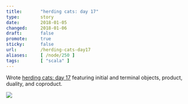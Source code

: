 ```yaml
---
title:       "herding cats: day 17"
type:        story
date:        2018-01-05
changed:     2018-01-06
draft:       false
promote:     true
sticky:      false
url:         /herding-cats-day17
aliases:     [ /node/250 ]
tags:        [ "scala" ]
---
```

Wrote [herding cats: day 17](http://eed3si9n.com/herding-cats/day17.html) featuring initial and terminal objects, product, duality, and coproduct.

![](http://eed3si9n.com/herding-cats/files/day17-coproducts.png)

<!--more-->
